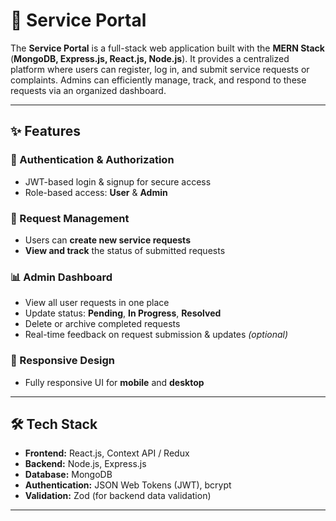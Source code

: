 # 🚀 Service Portal

The **Service Portal** is a full-stack web application built with the **MERN Stack** (**MongoDB, Express.js, React.js, Node.js**). It provides a centralized platform where users can register, log in, and submit service requests or complaints. Admins can efficiently manage, track, and respond to these requests via an organized dashboard.

---

## ✨ Features

### 🔐 Authentication & Authorization
- JWT-based login & signup for secure access  
- Role-based access: **User** & **Admin**

### 📝 Request Management
- Users can **create new service requests**  
- **View and track** the status of submitted requests  

### 📊 Admin Dashboard
- View all user requests in one place  
- Update status: **Pending**, **In Progress**, **Resolved**  
- Delete or archive completed requests  
- Real-time feedback on request submission & updates *(optional)*  

### 📱 Responsive Design
- Fully responsive UI for **mobile** and **desktop**  

---

## 🛠️ Tech Stack

- **Frontend:** React.js, Context API / Redux  
- **Backend:** Node.js, Express.js  
- **Database:** MongoDB  
- **Authentication:** JSON Web Tokens (JWT), bcrypt  
- **Validation:** Zod (for backend data validation)  

---

